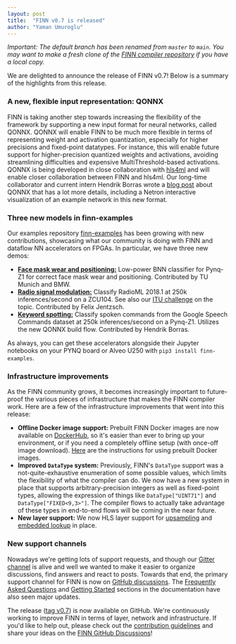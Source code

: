 ```yaml
---
layout: post
title:  "FINN v0.7 is released"
author: "Yaman Umuroglu"
---
```


*Important: The default branch has been renamed from `master` to `main`. You may want to make a fresh clone of the [FINN compiler repository](https://github.com/Xilinx/finn/) if you have a local copy.*

We are delighted to announce the release of FINN v0.7! Below is a summary of the highlights from this release.

### A new, flexible input representation: QONNX

FINN is taking another step towards increasing the flexibility of the framework by supporting a new input format for neural networks, called QONNX.
QONNX will enable FINN to be much more flexible in terms of representing weight and activation quantization, especially for higher precisions and fixed-point datatypes. For instance, this will enable future support for higher-precision quantized weights and activations, avoiding streamlining difficulties and expensive MultiThreshold-based activations.
QONNX is being developed in close collaboration with [hls4ml](https://github.com/fastmachinelearning/hls4ml) and will enable closer collaboration between FINN and hls4ml.
Our long-time collaborator and current intern Hendrik Borras wrote a [blog post](https://xilinx.github.io/finn//2021/11/03/qonnx-and-finn.html) about QONNX that has a lot more details, including a Netron interactive visualization of an example network in this new format.

### Three new models in finn-examples

Our examples repository [finn-examples](https://github.com/Xilinx/finn-examples) has been growing with new  contributions, showcasing what our community is doing with FINN and dataflow NN accelerators on FPGAs. In particular,
we have three new demos:

* **[Face mask wear and positioning:](https://github.com/Xilinx/finn-examples/blob/main/finn_examples/notebooks/3_binarycop_mask_detection.ipynb)** Low-power BNN classifier for Pynq-Z1 for correct face mask wear and positioning. Contributed by TU Munich and BMW.
* **[Radio signal modulation:](https://github.com/Xilinx/finn-examples/blob/main/finn_examples/notebooks/5_radioml_with_cnns.ipynb)** Classify RadioML 2018.1 at 250k inferences/second on a ZCU104. See also our [ITU challenge](https://bit.ly/brevitas-radioml-challenge-21) on the topic. Contributed by Felix Jentzsch.
* **[Keyword spotting:](https://github.com/Xilinx/finn-examples/blob/main/finn_examples/notebooks/4_keyword_spotting.ipynb)** Classify spoken commands from the Google Speech Commands dataset at 250k inferences/second on a Pynq-Z1. Utilizes the new QONNX build flow. Contributed by Hendrik Borras.

As always, you can get these accelerators alongside their Jupyter notebooks on your PYNQ board or Alveo U250 with `pip3 install finn-examples`. 

### Infrastructure improvements

As the FINN community grows, it becomes increasingly important to future-proof the various pieces of infrastructure that makes the FINN compiler work. Here are a few of the infrastructure improvements that went into this release:

* **Offline Docker image support:** Prebuilt FINN Docker images are now available on [DockerHub](https://hub.docker.com/r/maltanar/finn), so it's easier than ever to bring up your environment, or if you need a completely offline setup (with once-off image download). [Here](https://finn-dev.readthedocs.io/en/latest/getting_started.html#using-a-prebuilt-image) are the instructions for using prebuilt Docker images.
* **Improved `DataType` system:** Previously, FINN's `DataType` support was a not-quite-exhaustive enumeration of some possible values, which limits the flexibility of what the compiler can do. We now have a new system in place that supports arbitrary-precision integers as well as fixed-point types, allowing the expression of things like `DataType["UINT71"]` and `DataType["FIXED<9,3>"]`. The compiler flows to actually take advantage of these types in end-to-end flows will be coming in the near future.
* **New layer support:** We now HLS layer support for [upsampling](https://github.com/Xilinx/finn/blob/main/src/finn/custom_op/fpgadataflow/upsampler.py) and [embedded lookup](https://github.com/Xilinx/finn/blob/main/src/finn/custom_op/fpgadataflow/lookup.py) in place.


### New support channels

Nowadays we're getting lots of support requests, and though our [Gitter channel](https://gitter.im/xilinx-finn/community) is alive and well we wanted to make it easier to organize discussions, find answers and react to posts.
Towards that end, the primary support channel for FINN is now on [GitHub discussions](https://github.com/Xilinx/finn/discussions). The [Frequently Asked Questions](https://finn.readthedocs.io/en/latest/faq.html) and [Getting Started](https://finn.readthedocs.io/en/latest/getting_started.html) sections in the documentation have also seen major updates.


The release ([tag v0.7](https://github.com/Xilinx/finn/tree/v0.7)) is now available on GitHub.
We're continuously working to improve FINN in terms of layer, network and
infrastructure.
If you'd like to help out, please check out the <a href="https://github.com/Xilinx/finn/blob/master/CONTRIBUTING.md">contribution guidelines</a> and
share your ideas on the <a href="https://github.com/Xilinx/finn/discussions">FINN GitHub Discussions</a>!
